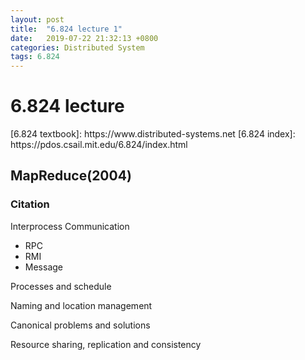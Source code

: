 ```yaml
---
layout: post
title:  "6.824 lecture 1"
date:   2019-07-22 21:32:13 +0800
categories: Distributed System
tags: 6.824
---
```

<h1>6.824 lecture</h1>
[6.824 textbook]: https://www.distributed-systems.net
[6.824 index]: https://pdos.csail.mit.edu/6.824/index.html

<h2>MapReduce(2004)</h2>
<h3>Citation</h3>

Interprocess Communication
- RPC
- RMI
- Message

Processes and schedule

Naming and location management

Canonical problems and solutions

Resource sharing, replication and consistency
